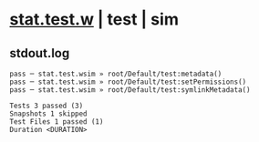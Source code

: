# [stat.test.w](../../../../../../examples/tests/sdk_tests/fs/stat.test.w) | test | sim

## stdout.log
```log
pass ─ stat.test.wsim » root/Default/test:metadata()       
pass ─ stat.test.wsim » root/Default/test:setPermissions() 
pass ─ stat.test.wsim » root/Default/test:symlinkMetadata()

Tests 3 passed (3)
Snapshots 1 skipped
Test Files 1 passed (1)
Duration <DURATION>
```

